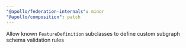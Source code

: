 ```yaml
---
"@apollo/federation-internals": minor
"@apollo/composition": patch
---
```


Allow known `FeatureDefinition` subclasses to define custom subgraph schema validation rules
